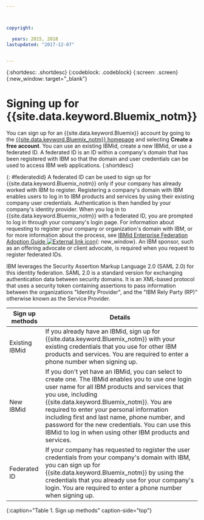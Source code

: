 ```yaml
---



copyright:

  years: 2015, 2018
lastupdated: "2017-12-07"


---
```


{:shortdesc: .shortdesc}
{:codeblock: .codeblock}
{:screen: .screen}
{:new_window: target="_blank"}

# Signing up for {{site.data.keyword.Bluemix_notm}}

You can sign up for an {{site.data.keyword.Bluemix}} account by going to the [{{site.data.keyword.Bluemix_notm}} homepage](https://console.bluemix.net/) and selecting **Create a free account**. You can use an existing IBMid, create a new IBMid, or use a federated ID.  A federated ID is an ID within a company's domain that has been registered with IBM so that the domain and user credentials can be used to access IBM web applications.
{:shortdesc}  

{: #federatedid}
A federated ID can be used to sign up for {{site.data.keyword.Bluemix_notm}} only if your company has already worked with IBM to register.  Registering a company's domain with IBM enables users to log in to IBM products and services by using their existing company user credentials. Authentication is then handled by your company's identity provider. When you log in to {{site.data.keyword.Bluemix_notm}} with a federated ID, you are prompted to log in through your company's login page. For information about requesting to register your company or organization's domain with IBM, or for more information about the process, see [IBMid Enterprise Federation Adoption Guide ![External link icon](../icons/launch-glyph.svg)](https://ibm.box.com/v/IBMid-Federation-Guide){: new_window}. An IBM sponsor, such as an offering advocate or client advocate, is required when you request to register federated IDs.

IBM leverages the Security Assertion Markup Language 2.0 (SAML 2.0) for this identity federation. SAML 2.0 is a standard version for exchanging authentication data between security domains. It is an XML-based protocol that uses a security token containing assertions to pass information between the organizations "Identity Provider", and the "IBM Rely Party (RP)" otherwise known as the Service Provider.

| Sign up methods | Details |    
|-----------------|---------|
|Existing IBMid | If you already have an IBMid, sign up for {{site.data.keyword.Bluemix_notm}} with your existing credentials that you use for other IBM products and services. You are required to enter a phone number when signing up. |
|New IBMid | If you don't yet have an IBMid, you can select to create one. The IBMid enables you to use one login user name for all IBM products and services that you use, including {{site.data.keyword.Bluemix_notm}}. You are required to enter your personal information including first and last name, phone number, and password for the new credentials. You can use this IBMid to log in when using other IBM products and services.  |
|Federated ID | If your company has requested to register the user credentials from your company's domain with IBM, you can sign up for {{site.data.keyword.Bluemix_notm}} by using the credentials that you already use for your company's login. You are required to enter a phone number when signing up. |
{:caption="Table 1. Sign up methods" caption-side="top"}
